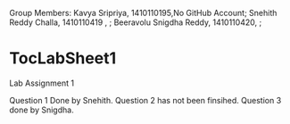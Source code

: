 Group Members:
Kavya Sripriya, 1410110195,No GitHub Account;
Snehith Reddy Challa, 1410110419 , ;
Beeravolu Snigdha Reddy, 1410110420, ;

# TocLabSheet1
Lab Assignment 1

Question 1 Done by Snehith.
Question 2 has not been finsihed.
Question 3 done by Snigdha.
